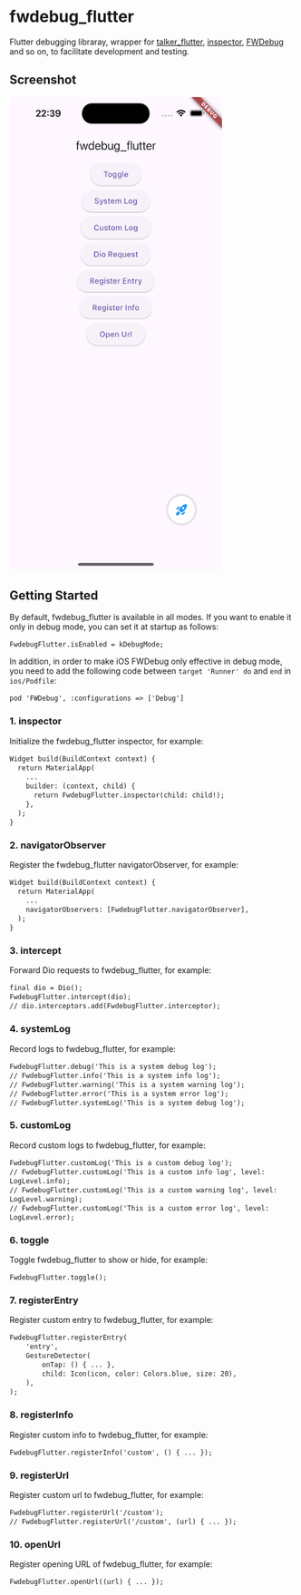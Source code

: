 # fwdebug_flutter

Flutter debugging libraray, wrapper for [talker_flutter](https://pub.dev/packages/talker_flutter), [inspector](https://pub.dev/packages/inspector), [FWDebug](https://github.com/lszzy/FWDebug) and so on, to facilitate development and testing.

## Screenshot
<img src="fwdebug_flutter.gif" width="375" />

## Getting Started
By default, fwdebug_flutter is available in all modes. If you want to enable it only in debug mode, you can set it at startup as follows:

    FwdebugFlutter.isEnabled = kDebugMode;

In addition, in order to make iOS FWDebug only effective in debug mode, you need to add the following code between `target 'Runner' do` and `end` in `ios/Podfile`:

    pod 'FWDebug', :configurations => ['Debug']

### 1. inspector
Initialize the fwdebug_flutter inspector, for example:

    Widget build(BuildContext context) {
      return MaterialApp(
        ...
        builder: (context, child) {
          return FwdebugFlutter.inspector(child: child!);
        },
      );
    }

### 2. navigatorObserver
Register the fwdebug_flutter navigatorObserver, for example:

    Widget build(BuildContext context) {
      return MaterialApp(
        ...
        navigatorObservers: [FwdebugFlutter.navigatorObserver],
      );
    }

### 3. intercept
Forward Dio requests to fwdebug_flutter, for example:

    final dio = Dio();
    FwdebugFlutter.intercept(dio);
    // dio.interceptors.add(FwdebugFlutter.interceptor);

### 4. systemLog
Record logs to fwdebug_flutter, for example:

    FwdebugFlutter.debug('This is a system debug log');
    // FwdebugFlutter.info('This is a system info log');
    // FwdebugFlutter.warning('This is a system warning log');
    // FwdebugFlutter.error('This is a system error log');
    // FwdebugFlutter.systemLog('This is a system debug log');

### 5. customLog
Record custom logs to fwdebug_flutter, for example:

    FwdebugFlutter.customLog('This is a custom debug log');
    // FwdebugFlutter.customLog('This is a custom info log', level: LogLevel.info);
    // FwdebugFlutter.customLog('This is a custom warning log', level: LogLevel.warning);
    // FwdebugFlutter.customLog('This is a custom error log', level: LogLevel.error);

### 6. toggle
Toggle fwdebug_flutter to show or hide, for example:

    FwdebugFlutter.toggle();

### 7. registerEntry
Register custom entry to fwdebug_flutter, for example:

    FwdebugFlutter.registerEntry(
        'entry',
        GestureDetector(
            onTap: () { ... }, 
            child: Icon(icon, color: Colors.blue, size: 20),
        ),
    );

### 8. registerInfo
Register custom info to fwdebug_flutter, for example:

    FwdebugFlutter.registerInfo('custom', () { ... });

### 9. registerUrl
Register custom url to fwdebug_flutter, for example:

    FwdebugFlutter.registerUrl('/custom');
    // FwdebugFlutter.registerUrl('/custom', (url) { ... });

### 10. openUrl
Register opening URL of fwdebug_flutter, for example:

    FwdebugFlutter.openUrl((url) { ... });
